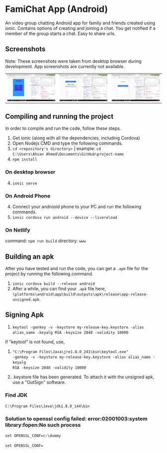 # FamiChat App (Android)

An video group chatting Android app for family and friends created using ionic. Contains options of creating and joining a chat. You get notified if a member of the group starts a chat. Easy to share urls.

## Screenshots

Note: These screenshots were taken from desktop browser during development. App screenshots are currently not available.

<table>
  <tbody>
    <tr>
      <!-- Video 1 -->
      <td align="center">
          <img width="290" alt="FamiChat" src="/screenshots/Screenshot%20(614).png">
          <br>
      </td>
      <!-- Video 2 -->
      <td align="center">
          <img width="290" alt="FamiChat" src="/screenshots/Screenshot%20(615).png">
          <br>
      </td>
      <!-- Video 3 -->
      <td align="center">
          <img width="290" alt="FamiChat" src="/screenshots/Screenshot%20(616).png">
          <br>
      </td>
    </tr>
  </tbody>
</table>
 
## Compiling and running the project

In order to compile and run the code, follow these steps.

1) Get ionic (along with all the dependencies, including Cordova)
2) Open Nodejs CMD and type the following commands.
3) <code>cd <repository's directory></code>
  | example: <code>cd C:\Users\Ahsan Ahmed\Documents\GitHub\project-name</code>
4) <code>npm install</code>
  
  ### On desktop browser
  
  4) <code>ionic serve</code>
  
  ### On Android Phone
  
  4) Connect your androoid phone to your PC and run the following commands.
  5) <code>ionic cordova run android --device --livereload</code>
  
  ### On Netlify
  
  command: <code>npm run build</code>
  directory: <code>www</code>
  
## Building an apk

After you have tested and run the code, you can get a <code>.apk</code> file for the project by running the following command.

1) <code>ionic cordova build --release android</code>
2) After a while, you can find your <code>.apk</code> file here,
<code>\platforms\android\app\build\outputs\apk\release\app-release-unsigned.apk</code>.
  
## Signing Apk

1) <code>keytool -genkey -v -keystore my-release-key.keystore -alias alias_name -keyalg RSA -keysize 2048 -validity 10000</code>

if "keytool" is not found, use,

1) <code>"C:\Program Files\Java\jre1.8.0_241\bin\keytool.exe" -genkey -v -keystore my-release-key.keystore -alias alias_name -keyalg RSA -keysize 2048 -validity 10000</code>

2) .keystore file has been generated. To attach it with the unsigned apk, use a "OutSign" software.

### Find JDK

<code>C:\Program Files\Java\jdk1.8.0_144\bin</code>

### Solution to  openssl config failed: error:02001003:system library:fopen:No such process
```
set OPENSSL_CONF=c:\dummy  

set OPENSSL_CONF=
```
